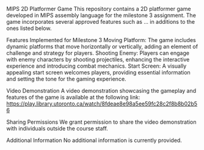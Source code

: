 MIPS 2D Platformer Game
This repository contains a 2D platformer game developed in MIPS assembly language for the milestone 3 assignment. 
The game incorporates several approved features such as ... in additions to the ones listed below.

Features Implemented for Milestone 3
Moving Platform: The game includes dynamic platforms that move horizontally or vertically, adding an element of challenge and strategy for players.
Shooting Enemy: Players can engage with enemy characters by shooting projectiles, enhancing the interactive experience and introducing combat mechanics.
Start Screen: A visually appealing start screen welcomes players, providing essential information and setting the tone for the gaming experience.

Video Demonstration
A video demonstration showcasing the gameplay and features of the game is available at the following link:
 https://play.library.utoronto.ca/watch/8fdeae8e98a5ee59fc28c2f8b8b02b56

Sharing Permissions
We grant permission to share the video demonstration with individuals outside the course staff.

Additional Information
No additional information is currently provided.

